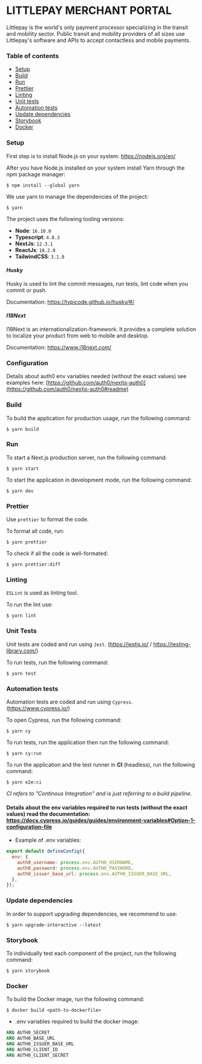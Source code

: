 # LITTLEPAY MERCHANT PORTAL

Littlepay is the world's only payment processor specializing in the transit and mobility sector. Public transit and mobility providers of all sizes use Littlepay's software and APIs to accept contactless and mobile payments.

### Table of contents
- [Setup](README.md#setup)
- [Build](README.md#build)
- [Run](README.md#run)
- [Prettier](README.md#prettier)
- [Linting](README.md#linting)
- [Unit tests](README.md#unit-tests)
- [Automation tests](README.md#automation-tests)
- [Update dependencies](README.md#update-dependencies)
- [Storybook](README.md#storybook)
- [Docker](README.md#docker)

### Setup
First step is to install Node.js on your system: https://nodejs.org/en/

After you have Node.js installed on your system install Yarn through the npm package manager:
```
$ npm install --global yarn
```

We use yarn to manage the dependencies of the project:
```
$ yarn
```

The project uses the following tooling versions:
- **Node**: `16.10.0`
- **Typescript**: `4.8.3`
- **NextJs**: `12.3.1`
- **ReactJs**: `18.2.0`
- **TailwindCSS**: `3.1.8`


#### **_Husky_**
Husky is used to lint the commit messages, run tests, lint code when you commit or push.

Documentation: https://typicode.github.io/husky/#/

#### **_I18Next_**
I18Next is an internationalization-framework. It provides a complete solution to localize your product from web to mobile and desktop.

Documentation: https://www.i18next.com/


### Configuration
Details about auth0 env variables needed (without the exact values) see examples here: [https://github.com/auth0/nextjs-auth0](https://github.com/auth0/nextjs-auth0#readme)

### Build
To build the application for production usage, run the following command:
```
$ yarn build
```

### Run
To start a Next.js production server, run the following command:
```
$ yarn start
```

To start the application in development mode, run the following command:
```
$ yarn dev
```

### Prettier
Use `prettier` to format the code.

To format all code, run:
```
$ yarn prettier
```

To check if all the code is well-formated:
```
$ yarn prettier:diff
```

### Linting
`ESLint` is used as linting tool.

To run the lint use:
```
$ yarn lint
```

### Unit Tests
Unit tests are coded and run using `Jest`. (https://jestjs.io/ / https://testing-library.com/)

To run tests, run the following command:
```
$ yarn test
```

### Automation tests
Automation tests are coded and run using `Cypress`. (https://www.cypress.io/)

To open Cypress, run the following command:
```
$ yarn cy
```

To run tests, run the application then run the following command:
```
$ yarn cy:run
```

To run the application and the test runner in **CI** (headless), run the following command:
```
$ yarn e2e:ci
```

_CI refers to "Continous Integration" and is just referring to a build pipeline._

#### Details about the env variables required to run tests (without the exact values) read the documentation: https://docs.cypress.io/guides/guides/environment-variables#Option-1-configuration-file

- Example of .env variables:
```JavaScript
export default defineConfig({
  env: {
    auth0_username: process.env.AUTH0_USERNAME,
    auth0_password: process.env.AUTH0_PASSWORD,
    auth0_issuer_base_url: process.env.AUTH0_ISSUER_BASE_URL,
  },
});
```

### Update dependencies
In order to support upgrading dependencies, we recommend to use:
```
$ yarn upgrade-interactive --latest
```

### Storybook
To individually test each component of the project, run the following command:
```
$ yarn storybook
```

### Docker

To build the Docker image, run the following command:
```
$ docker build <path-to-dockerfile>
```

- .env variables required to build the docker image:
```Dockerfile
ARG AUTH0_SECRET
ARG AUTH0_BASE_URL
ARG AUTH0_ISSUER_BASE_URL
ARG AUTH0_CLIENT_ID
ARG AUTH0_CLIENT_SECRET
```

